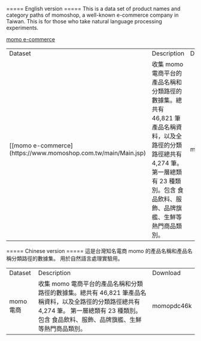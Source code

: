===== English version =====
This is a data set of product names and category paths of momoshop, a well-known e-commerce company in Taiwan. This is for those who take natural language processing experiments.

[momo e-commerce](https://www.momoshop.com.tw/main/Main.jsp)
<table>
  <tr>
    <td>Dataset </td>
    <td>Description</td>
    <td>Download</td>
  </tr>
  <tr>
    <td> [[momo e-commerce](https://www.momoshop.com.tw/main/Main.jsp) </td>
    <td>收集 momo 電商平台的產品名稱和分類路徑的數據集。總共有 46,821 筆產品名稱資料，以及全路徑的分類路徑總共有 4,274 筆。
    第一層總類有 23 種類別。包含 食品飲料、服飾、品牌旗艦、生鮮等熱門商品類別。
    <td>momopdc46k</td>
  </tr>
</table>

===== Chinese version =====
這是台灣知名電商 momo 的產品名稱和產品名稱分類路徑的數據集。 用於自然語言處理實驗用。

<table>
  <tr>
    <td>Dataset </td>
    <td>Description</td>
    <td>Download</td>
  </tr>
  <tr>
    <td>momo 電商</td>
    <td>收集 momo 電商平台的產品名稱和分類路徑的數據集。總共有 46,821 筆產品名稱資料，以及全路徑的分類路徑總共有 4,274 筆。
    第一層總類有 23 種類別。包含 食品飲料、服飾、品牌旗艦、生鮮等熱門商品類別。
    <td>momopdc46k</td>
  </tr>
</table>
